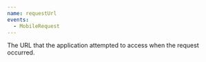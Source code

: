 ```yaml
---
name: requestUrl
events:
  - MobileRequest
---
```


The URL that the application attempted to access when the request occurred.